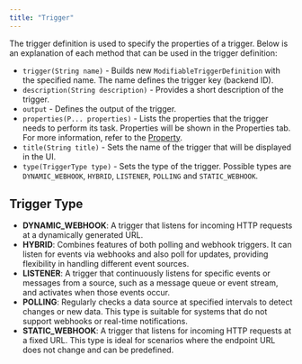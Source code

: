 ```yaml
---
title: "Trigger"
---
```


The trigger definition is used to specify the properties of a trigger. Below is an explanation of each method that can be used in the trigger definition:

- `trigger(String name)` - Builds new `ModifiableTriggerDefinition` with the specified name. The name defines the trigger key (backend ID).
- `description(String description)` - Provides a short description of the trigger.
- `output` - Defines the output of the trigger.
- `properties(P... properties)` - Lists the properties that the trigger needs to perform its task. Properties will be shown in the Properties tab. For more information, refer to the [Property](/developer_guide/component_specification/property).
- `title(String title)` - Sets the name of the trigger that will be displayed in the UI.
- `type(TriggerType type)` - Sets the type of the trigger. Possible types are `DYNAMIC_WEBHOOK`, `HYBRID`, `LISTENER`, `POLLING` and `STATIC_WEBHOOK`.

## Trigger Type

- **DYNAMIC_WEBHOOK**: A trigger that listens for incoming HTTP requests at a dynamically generated URL.
- **HYBRID**: Combines features of both polling and webhook triggers. It can listen for events via webhooks and also poll for updates, providing flexibility in handling different event sources.
- **LISTENER**: A trigger that continuously listens for specific events or messages from a source, such as a message queue or event stream, and activates when those events occur.
- **POLLING**: Regularly checks a data source at specified intervals to detect changes or new data. This type is suitable for systems that do not support webhooks or real-time notifications.
- **STATIC_WEBHOOK**: A trigger that listens for incoming HTTP requests at a fixed URL. This type is ideal for scenarios where the endpoint URL does not change and can be predefined.
